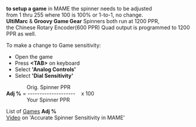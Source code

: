 **to setup a game** in MAME the spinner needs to be adjusted </BR>
from 1 thru 255 where 100 is 100% or 1-to-1, no change. </BR>
**UltiMarc** & **Groovy Game Gear** Spinners both run at 1200 PPR, </BR>
the Chinese Rotary Encoder(600 PPR) Quad output is programmed to 1200 PPR as well.

To make a change to Game sensitivity:
- Open the game </BR>
- Press **\<TAB\>** on keyboard </BR>
- Select **'Analog Controls'** </BR>
- Select **'Dial Sensitivity'** </BR>
  
              Orig. Spinner PPR </BR>
**Adj %** = --------------------    x  100 </BR>
              Your Spinner PPR </BR>
  
  List of [Games](Spinner%20Games.pdf) **Adj %** </BR>
  [Video](https://www.youtube.com/watch?v=0_aIkkObZWM&t=2s) on 'Accurate Spinner Sensitivity in MAME' </BR>
